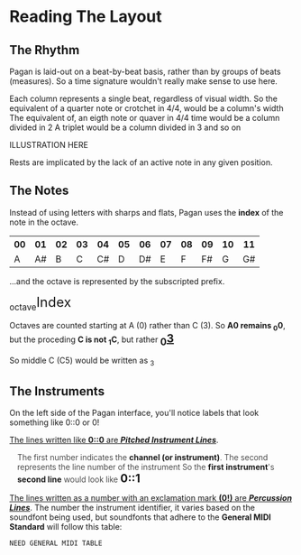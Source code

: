 # Reading The Layout

## The Rhythm
Pagan is laid-out on a beat-by-beat basis, rather than by groups of beats (measures). So a time signature wouldn't really make sense to use here.

Each column represents a single beat, regardless of visual width.
So the equivalent of a quarter note or crotchet in 4/4, would be a column's width
The equivalent of, an eigth note or quaver in 4/4 time would be a column divided in 2
A triplet would be a column divided in 3 and so on

ILLUSTRATION HERE

Rests are implicated by the lack of an active note in any given position.

## The Notes
Instead of using letters with sharps and flats, Pagan uses the <b>index</b> of the note in the octave.
<table>
    <tr>
        <th>00</th>
        <th>01</th>
        <th>02</th>
        <th>03</th>
        <th>04</th>
        <th>05</th>
        <th>06</th>
        <th>07</th>
        <th>08</th>
        <th>09</th>
        <th>10</th>
        <th>11</th>
    </tr>
    <tr>
        <td>A</td>
        <td>A#</td>
        <td>B</td>
        <td>C</td>
        <td>C#</td>
        <td>D</td>
        <td>D#</td>
        <td>E</td>
        <td>F</td>
        <td>F#</td>
        <td>G</td>
        <td>G#</td>
    </tr>
</table>

...and the octave is represented by the subscripted prefix.

<span style="font-size: 24px; text-decoration:bold;">
    <sub style="font-size:15px">octave</sub>Index
</span>


Octaves are counted starting at A (0) rather than C (3). So <b>A0 remains <sub>0</sub>0</b>, but the proceding <strong>C is not <sub>1</sub>C</strong>, but rather <span style="font-size:20px"><b><u><sub>0</sub>3</u></b></span>

So middle C (C5) would be written as <sub>3</sub>

## The Instruments
On the left side of the Pagan interface, you'll notice labels that look something like 0::0 or 0!

<u>The lines written like <b>0::0</b> are <i><b>Pitched Instrument Lines</b></i></u>.
<div style="font-weight: 300; padding-left: 1em;">
    The first number indicates the <b>channel (or instrument)</b>.
    The second represents the line number of the instrument
    So the <b>first instrument</b>'s <b>second line</b> would look like <span style="font-size:20px"><b>0::1</b></span>
</div>

<u>The lines written as a number with an exclamation mark <b>(0!)</b> are <i><b>Percussion Lines</b></i></u>.
    The number the instrument identifier, it varies based on the soundfont being used, but soundfonts that adhere to the <b>General MIDI Standard</b> will follow this table:

    NEED GENERAL MIDI TABLE




